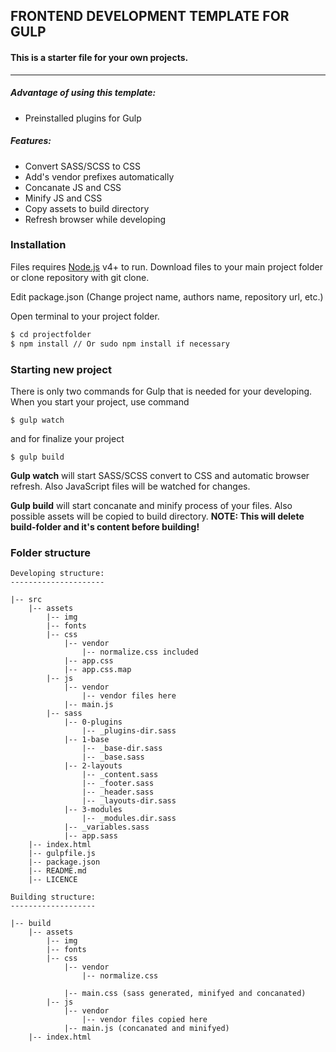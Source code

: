 ## FRONTEND DEVELOPMENT TEMPLATE FOR GULP

#### This is a starter file for your own projects.
------------

##### Advantage of using this template:

- Preinstalled plugins for Gulp

##### Features:

- Convert SASS/SCSS to CSS
- Add's vendor prefixes automatically
- Concanate JS and CSS
- Minify JS and CSS
- Copy assets to build directory
- Refresh browser while developing


### Installation

  Files requires [Node.js](https://nodejs.org/) v4+ to run.
  Download files to your main project folder or clone repository with git clone.

  Edit package.json (Change project name, authors name, repository url, etc.)

  Open terminal to your project folder.
  ```sh
  $ cd projectfolder
  $ npm install // Or sudo npm install if necessary
  ```
### Starting new project

There is only two commands for Gulp that is needed for your developing. When you start your project, use command

    $ gulp watch

and for finalize your project

    $ gulp build

**Gulp watch** will start SASS/SCSS convert to CSS and automatic browser refresh. Also JavaScript files will be watched for changes.

**Gulp build** will start concanate and minify process of your files. Also possible assets will be copied to build directory. **NOTE: This will delete build-folder and it's content before building!**

### Folder structure

```
Developing structure:
---------------------

|-- src
    |-- assets
        |-- img
        |-- fonts
        |-- css
            |-- vendor
                |-- normalize.css included
            |-- app.css
            |-- app.css.map
        |-- js
            |-- vendor
                |-- vendor files here
            |-- main.js
        |-- sass
            |-- 0-plugins
                |-- _plugins-dir.sass
            |-- 1-base
                |-- _base-dir.sass
                |-- _base.sass
            |-- 2-layouts
                |-- _content.sass
                |-- _footer.sass
                |-- _header.sass
                |-- _layouts-dir.sass
            |-- 3-modules
                |-- _modules.dir.sass
            |-- _variables.sass
            |-- app.sass
    |-- index.html
    |-- gulpfile.js
    |-- package.json
    |-- README.md
    |-- LICENCE

Building structure:
-------------------

|-- build
    |-- assets
        |-- img
        |-- fonts
        |-- css
            |-- vendor
                |-- normalize.css

            |-- main.css (sass generated, minifyed and concanated)
        |-- js
            |-- vendor
                |-- vendor files copied here
            |-- main.js (concanated and minifyed)
    |-- index.html

```
